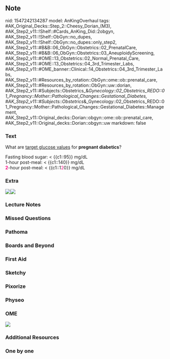 ## Note
nid: 1547242134287
model: AnKingOverhaul
tags: #AK_Original_Decks::Step_2::Cheesy_Dorian_(M3), #AK_Step2_v11::!Shelf::#Cards_AnKing_Did::2obgyn, #AK_Step2_v11::!Shelf::ObGyn::no_dupes, #AK_Step2_v11::!Shelf::ObGyn::no_dupes::only_step2, #AK_Step2_v11::#B&B::06_ObGyn::Obstetrics::02_PrenatalCare, #AK_Step2_v11::#B&B::06_ObGyn::Obstetrics::03_AneuploidyScreening, #AK_Step2_v11::#OME::13_Obstetrics::02_Normal_Prenatal_Care, #AK_Step2_v11::#OME::13_Obstetrics::04_3rd_Trimester_Labs, #AK_Step2_v11::#OME_banner::Clinical::14_Obstetrics::04_3rd_Trimester_Labs, #AK_Step2_v11::#Resources_by_rotation::ObGyn::ome::ob::prenatal_care, #AK_Step2_v11::#Resources_by_rotation::ObGyn::uw::dorian, #AK_Step2_v11::#Subjects::Obstetrics_&_Gynecology::02_Obstetrics_REDO::01_Pregnancy::Mother::Pathological_Changes::Gestational_Diabetes, #AK_Step2_v11::#Subjects::Obstetrics_&_Gynecology::02_Obstetrics_REDO::01_Pregnancy::Mother::Pathological_Changes::Gestational_Diabetes::Management, #AK_Step2_v11::Original_decks::Dorian::obgyn::ome::ob::prenatal_care, #AK_Step2_v11::Original_decks::Dorian::obgyn::uw
markdown: false

### Text
What are <u>target glucose values</u> for <b>pregnant
diabetics</b>?
<div>
  Fasting blood sugar: < <span class=
  "clozed c1">{{c1::95}}</span> mg/dL
</div>
<div>
  1-hour post-meal: < <span class="clozed c1">{{c1::140}}</span>
  mg/dL
</div><!--anki-->
<div>
  <b><font color="#FC0280">2</font></b>-hour post-meal: <
  <span class="clozed c1">{{c1::1<font color=
  "#FC0280">2</font>0}}</span> mg/dL
</div><!--anki-->

### Extra
<img src="paste-41339060224003.jpg"><img src=
"paste-88935887798275_1496784870471.jpg">

### Lecture Notes


### Missed Questions


### Pathoma


### Boards and Beyond


### First Aid


### Sketchy


### Pixorize


### Physeo


### OME
<div class="ome-widget">
  <a href=
  "https://onlinemeded.org/spa/obstetrics/3rd-trimester-labs/acquire?ref=anki">
  <img src="_OME_AnkiFlashcards_Lesson_2.png"></a>
</div>

### Additional Resources


### One by one

